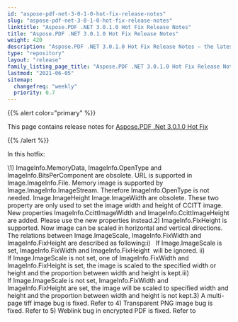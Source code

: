 ```yaml
---
id: "aspose-pdf-net-3-0-1-0-hot-fix-release-notes"
slug: "aspose-pdf-net-3-0-1-0-hot-fix-release-notes"
linktitle: "Aspose.PDF .NET 3.0.1.0 Hot Fix Release Notes"
title: "Aspose.PDF .NET 3.0.1.0 Hot Fix Release Notes"
weight: 420
description: "Aspose.PDF .NET 3.0.1.0 Hot Fix Release Notes – the latest updates and fixes."
type: "repository"
layout: "release"
family_listing_page_title: "Aspose.PDF .NET 3.0.1.0 Hot Fix Release Notes"
lastmod: "2021-06-05"
sitemap:
  changefreq: "weekly"
  priority: 0.7
---
```


{{% alert color="primary" %}}

This page contains release notes for [Aspose.PDF .Net 3.0.1.0 Hot Fix](https://releases.aspose.com/pdf/net/new-releases/aspose.pdf-.net-3.0.1.0-hot-fix/)

{{% /alert %}}

In this hotfix:

\1) ImageInfo.MemoryData, ImageInfo.OpenType and ImageInfo.BitsPerComponent are obsolete. URL is supported in Image.ImageInfo.File. Memory image is supported by Image.ImageInfo.ImageStream. Therefore ImageInfo.OpenType is not needed. Image.ImageHeight Image.ImageWidth are obsolete. These two property are only used to set the image width and height of CCITT image. New properties ImageInfo.CcittImageWidth and ImageInfo.CcittImageHeight are added. Please use the new properties instead.2) ImageInfo.FixHeight is supported. Now image can be scaled in horizontal and vertical directions. The relations between Image.ImageScale, ImageInfo.FixWidth and ImageInfo.FixHeight are described as following:i)   If Image.ImageScale is set, ImageInfo.FixWidth and ImageInfo.FixHeight  will be ignored. ii)  If Image.ImageScale is not set, one of ImageInfo.FixWidth and ImageInfo.FixHeight is set, the image is scaled to the specified width or height and the proportion between width and height is kept.iii) If Image.ImageScale is not set, ImageInfo.FixWidth and ImageInfo.FixHeight are set, the image will be scaled to specified width and height and the proportion between width and height is not kept.3) A multi-page tiff image bug is fixed. Refer to 4) Transparent PNG image bug is fixed. Refer to 5) Weblink bug in encrypted PDF is fixed. Refer to 


